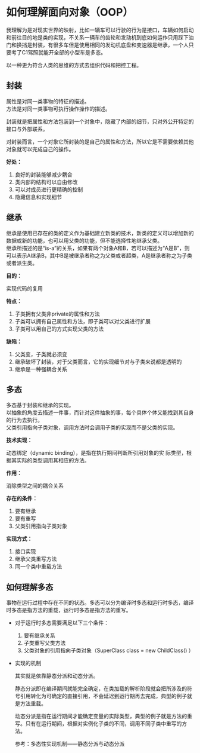 # 如何理解面向对象（OOP）

我理解为是对现实世界的映射，比如一辆车可以行驶的行为是接口，车辆如何启动和前往目的地是类的实现，不关系一辆车的齿轮和发动机到底如何运作只用踩下油门和换挡是封装，有很多车但是使用相同的发动机底盘和变速器是继承，一个人只要考了C1驾照就能开全部的小型车是多态。

以一种更为符合人类的思维的方式去组织代码和把控工程。

## 封装

属性是对同一类事物的特征的描述。  
方法是对同一类事物可执行操作操作的描述。  

封装就是把属性和方法包装到一个对象中，隐藏了内部的细节，只对外公开特定的接口与外部联系。

对封装而言，一个对象它所封装的是自己的属性和方法，所以它是不需要依赖其他对象就可以完成自己的操作。

**好处：**  
1. 良好的封装能够减少耦合  
2. 类内部的结构可以自由修改  
3. 可以对成员进行更精确的控制  
4. 隐藏信息和实现细节

## 继承

继承是使用已存在的类的定义作为基础建立新类的技术，新类的定义可以增加新的数据或新的功能，也可以用父类的功能，但不能选择性地继承父类。  
继承所描述的是“is-a”的关系，如果有两个对象A和B，若可以描述为“A是B”，则可以表示A继承B，其中B是被继承者称之为父类或者超类，A是继承者称之为子类或者派生类。

**目的：**

实现代码的复用

**特点：**

1. 子类拥有父类非private的属性和方法  
2. 子类可以拥有自己属性和方法，即子类可以对父类进行扩展  
3. 子类可以用自己的方式实现父类的方法

**缺陷：**

1. 父类变，子类就必须变  
2. 继承破坏了封装，对于父类而言，它的实现细节对与子类来说都是透明的  
3. 继承是一种强耦合关系

## 多态

多态基于封装和继承的实现。  
以抽象的角度去描述一件事，而针对这件抽象的事，每个具体个体又能找到其自身的行为去执行。  
父类引用指向子类对象，调用方法时会调用子类的实现而不是父类的实现。

**技术实现：**

动态绑定（dynamic binding），是指在执行期间判断所引用对象的实 际类型，根据其实际的类型调用其相应的方法。

**作用：**

消除类型之间的耦合关系

**存在的条件：**

1. 要有继承  
2. 要有重写  
3. 父类引用指向子类对象

**实现方式：**

1. 接口实现  
2. 继承父类重写方法  
3. 同一个类中重载方法

## 如何理解多态

事物在运行过程中存在不同的状态。多态可以分为编译时多态和运行时多态，编译时多态是指方法的重载，运行时多态是指方法的重写。

* 对于运行时多态需要满足以下三个条件：
  
  1. 要有继承关系
  2. 子类重写父类方法
  3. 父类对象的引用指向子类对象（SuperClass class = new ChildClass() ）

* 实现的机制

    其实就是依靠静态分派和动态分派。

    静态分派即在编译期间就能完全确定，在类加载的解析阶段就会把所涉及的符号引用转化为可确定的直接引用，不会延迟到运行期再去完成，典型的例子就是方法重载。

    动态分派是指在运行期间才能确定变量的实际类型，典型的例子就是方法的重写。只有在运行期间，根据对实例化子类的不同，调用不同子类中重写的方法。

    参考：多态性实现机制——静态分派与动态分派